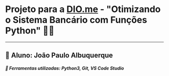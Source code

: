 # Projeto para a <a href="https://dio.me/">DIO.me</a> - "Otimizando o Sistema Bancário com Funções Python" :rocket::muscle:
---
## 🪪 Aluno: João Paulo Albuquerque
##### :wrench: Ferramentas utilizadas: Python3, Git, VS Code Studio
